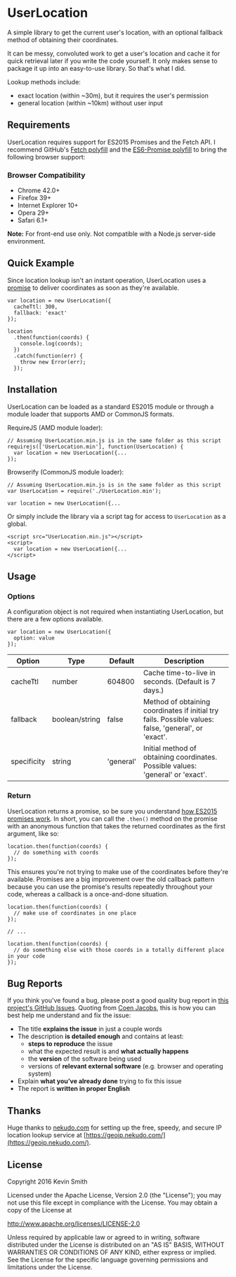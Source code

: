 # UserLocation

A simple library to get the current user's location, with an optional fallback method of obtaining their coordinates.

It can be messy, convoluted work to get a user's location and cache it for quick retrieval later if you write the code yourself. It only makes sense to package it up into an easy-to-use library. So that's what I did.

Lookup methods include:
- exact location (within ~30m), but it requires the user's permission
- general location (within ~10km) without user input

## Requirements

UserLocation requires support for ES2015 Promises and the Fetch API. I recommend GitHub's [Fetch polyfill](https://github.com/github/fetch) and the [ES6-Promise polyfill](https://github.com/stefanpenner/es6-promise) to bring the following browser support:

### Browser Compatibility

- Chrome 42.0+
- Firefox 39+
- Internet Explorer 10+
- Opera 29+
- Safari 6.1+

**Note:** For front-end use only. Not compatible with a Node.js server-side environment.

## Quick Example

Since location lookup isn't an instant operation, UserLocation uses a [promise](https://developer.mozilla.org/en-US/docs/Web/JavaScript/Reference/Global_Objects/Promise) to deliver coordinates as soon as they're available.

```
var location = new UserLocation({
  cacheTtl: 300,
  fallback: 'exact'
});

location
  .then(function(coords) {
    console.log(coords);
  })
  .catch(function(err) {
    throw new Error(err);
  });
```

## Installation

UserLocation can be loaded as a standard ES2015 module or through a module loader that supports AMD or CommonJS formats.

RequireJS (AMD module loader):

```
// Assuming UserLocation.min.js is in the same folder as this script
requirejs(['UserLocation.min'], function(UserLocation) {
  var location = new UserLocation({...
});
```

Browserify (CommonJS module loader):

```
// Assuming UserLocation.min.js is in the same folder as this script
var UserLocation = require('./UserLocation.min');

var location = new UserLocation({...
```

Or simply include the library via a script tag for access to `UserLocation` as a global.

```
<script src="UserLocation.min.js"></script>
<script>
  var location = new UserLocation({...
</script>
```

## Usage

### Options

A configuration object is not required when instantiating UserLocation, but there are a few options available.

```
var location = new UserLocation({
  option: value
});
```

| Option | Type | Default | Description |
|-------------|----------------|---------|------------------------------------------------------------------------------------------------------|
| cacheTtl | number | 604800 | Cache time-to-live in seconds. (Default is 7 days.) |
| fallback | boolean/string | false | Method of obtaining coordinates if initial try fails. Possible values: false, 'general', or 'exact'. |
| specificity | string | 'general' | Initial method of obtaining coordinates. Possible values: 'general' or 'exact'. |                    |

### Return

UserLocation returns a promise, so be sure you understand [how ES2015 promises work](https://developer.mozilla.org/en-US/docs/Web/JavaScript/Reference/Global_Objects/Promise). In short, you can call the `.then()` method on the promise with an anonymous function that takes the returned coordinates as the first argument, like so:

```
location.then(function(coords) {
  // do something with coords
});
```

This ensures you're not trying to make use of the coordinates before they're available. Promises are a big improvement over the old callback pattern because you can use the promise's results repeatedly throughout your code, whereas a callback is a once-and-done situation.

```
location.then(function(coords) {
  // make use of coordinates in one place
});

// ...

location.then(function(coords) {
  // do something else with those coords in a totally different place in your code
});
```

## Bug Reports

If you think you've found a bug, please post a good quality bug report in [this project's GitHub Issues](https://github.com/kevinsmith/user-location/issues). Quoting from [Coen Jacobs](https://coenjacobs.me/2013/12/06/effective-bug-reports-on-github/), this is how you can best help me understand and fix the issue:

- The title **explains the issue** in just a couple words
- The description **is detailed enough** and contains at least:
  - **steps to reproduce** the issue
  - what the expected result is and **what actually happens**
  - the **version** of the software being used
  - versions of **relevant external software** (e.g. browser and operating system)
- Explain **what you’ve already done** trying to fix this issue
- The report is **written in proper English**

## Thanks

Huge thanks to [nekudo.com](https://nekudo.com) for setting up the free, speedy, and secure IP location lookup service at [https://geoip.nekudo.com/](https://geoip.nekudo.com/).

## License

Copyright 2016 Kevin Smith

Licensed under the Apache License, Version 2.0 (the "License");
you may not use this file except in compliance with the License.
You may obtain a copy of the License at

  http://www.apache.org/licenses/LICENSE-2.0

Unless required by applicable law or agreed to in writing, software
distributed under the License is distributed on an "AS IS" BASIS,
WITHOUT WARRANTIES OR CONDITIONS OF ANY KIND, either express or implied.
See the License for the specific language governing permissions and
limitations under the License.
